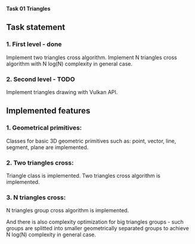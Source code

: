 
__Task 01 Triangles__

## __Task statement__

### 1. First level - done

Implement two triangles cross algorithm. Implement N triangles cross algorithm with N log(N) complexity in general case.

### 2. Second level - TODO

Implement triangles drawing with Vulkan API.

## __Implemented features__

### 1. Geometrical primitives:

Classes for basic 3D geometric primitives such as: point, vector, line, segment, plane are implemented.

### 2. Two triangles cross:

Triangle class is implemented. Two triangles cross algorithm is implemented.

### 3. N triangles cross:

N triangles group cross algorithm is implemented.

And there is also complexity optimization for big triangles groups - such groups are splitted into smaller geometrically separated groups to achieve N log(N) complexity in general case.
